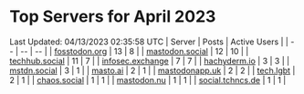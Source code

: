 # Top Servers for April 2023
Last Updated: 04/13/2023 02:35:58 UTC
| Server | Posts | Active Users |
| -- | -- | -- |
| [fosstodon.org](https://fosstodon.org/tags/PowerShell) | 13 | 8 |
| [mastodon.social](https://mastodon.social/tags/PowerShell) | 12 | 10 |
| [techhub.social](https://techhub.social/tags/PowerShell) | 11 | 7 |
| [infosec.exchange](https://infosec.exchange/tags/PowerShell) | 7 | 7 |
| [hachyderm.io](https://hachyderm.io/tags/PowerShell) | 3 | 3 |
| [mstdn.social](https://mstdn.social/tags/PowerShell) | 3 | 1 |
| [masto.ai](https://masto.ai/tags/PowerShell) | 2 | 1 |
| [mastodonapp.uk](https://mastodonapp.uk/tags/PowerShell) | 2 | 2 |
| [tech.lgbt](https://tech.lgbt/tags/PowerShell) | 2 | 1 |
| [chaos.social](https://chaos.social/tags/PowerShell) | 1 | 1 |
| [mastodon.nu](https://mastodon.nu/tags/PowerShell) | 1 | 1 |
| [social.tchncs.de](https://social.tchncs.de/tags/PowerShell) | 1 | 1 |
